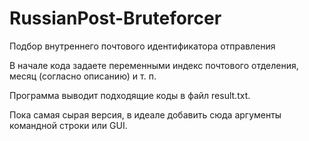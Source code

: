 # RussianPost-Bruteforcer
Подбор внутреннего почтового идентификатора отправления

В начале кода задаете переменными индекс почтового отделения, месяц (согласно описанию) и т. п.

Программа выводит подходящие коды в файл result.txt.

Пока самая сырая версия, в идеале добавить сюда аргументы командной строки или GUI.
